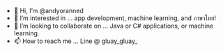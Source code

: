 - 👋 Hi, I’m @andyoranned
- 👀 I’m interested in ... app development, machine learning, and ภาษาไทย!
- 💞️ I’m looking to collaborate on ... Java or C# applications, or machine learning.
- 📫 How to reach me ... Line @ gluay_gluay_

<!---
andyoranned/andyoranned is a ✨ special ✨ repository because its `README.md` (this file) appears on your GitHub profile.
You can click the Preview link to take a look at your changes.
--->
